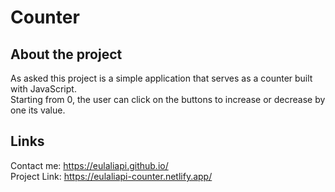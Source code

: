 # Counter

## About the project
 As asked this project is a simple application that serves as a counter built with JavaScript. </br>
 Starting from 0, the user can click on the buttons to increase or decrease by one its value.
 
 ## Links
 Contact me: https://eulaliapi.github.io/ </br>
 Project Link: https://eulaliapi-counter.netlify.app/
